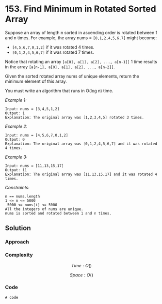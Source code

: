# 153. Find Minimum in Rotated Sorted Array
Suppose an array of length n sorted in ascending order is rotated between 1 and n times. For example, the array nums = ```[0,1,2,4,5,6,7]``` might become:

* ```[4,5,6,7,0,1,2]``` if it was rotated 4 times.
* ```[0,1,2,4,5,6,7]``` if it was rotated 7 times.

Notice that rotating an array ```[a[0], a[1], a[2], ..., a[n-1]]``` 1 time results in the array ```[a[n-1], a[0], a[1], a[2], ..., a[n-2]]```.

Given the sorted rotated array nums of unique elements, return the minimum element of this array.

You must write an algorithm that runs in O(log n) time.

*Example 1:*

```
Input: nums = [3,4,5,1,2]
Output: 1
Explanation: The original array was [1,2,3,4,5] rotated 3 times.
```

*Example 2:*

```
Input: nums = [4,5,6,7,0,1,2]
Output: 0
Explanation: The original array was [0,1,2,4,5,6,7] and it was rotated 4 times.
```

*Example 3:*

```
Input: nums = [11,13,15,17]
Output: 11
Explanation: The original array was [11,13,15,17] and it was rotated 4 times. 
```

*Constraints:*

```
n == nums.length
1 <= n <= 5000
-5000 <= nums[i] <= 5000
All the integers of nums are unique.
nums is sorted and rotated between 1 and n times.
```

## Solution

### Approach
<!-- Describe your approach to solving the problem. -->

### Complexity
$$Time: O()$$

$$Space: O()$$

### Code
```
# code
```